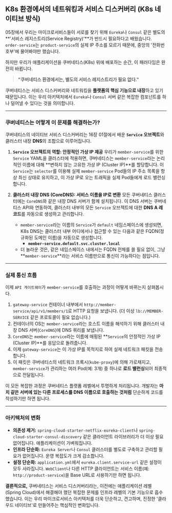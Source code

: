 ## K8s 환경에서의 네트워킹과 서비스 디스커버리 (K8s 네이티브 방식)

05장에서 우리는 마이크로서비스들이 서로를 찾기 위해 `Eureka`나 `Consul` 같은 별도의 **'서비스 레지스트리(Service Registry)'**가 반드시 필요하다고 배웠습니다. `order-service`는 `product-service`의 실제 IP 주소를 모르기 때문에, 중앙의 '전화번호부'에 물어봐야만 했습니다.

하지만 우리가 애플리케이션을 쿠버네티스(K8s) 위에 배포하는 순간, 이 패러다임은 완전히 바뀝니다.

> **"쿠버네티스 환경에서는, 별도의 서비스 레지스트리가 필요 없다."**

쿠버네티스는 서비스 디스커버리와 네트워킹을 **플랫폼의 핵심 기능으로 내장**하고 있기 때문입니다. 이는 우리 아키텍처에서 `Eureka`나 `Consul` 서버 같은 복잡한 컴포넌트를 하나 덜어낼 수 있다는 것을 의미합니다.

---

### 쿠버네티스는 어떻게 이 문제를 해결하는가?

쿠버네티스의 네이티브 서비스 디스커버리는 16장 01절에서 배운 **`Service` 오브젝트**와 클러스터 내장 **DNS**의 조합으로 이루어집니다.

1.  **`Service` 오브젝트의 역할: 안정적인 가상 IP 제공**
    우리가 `member-service`를 위한 `Service` YAML을 클러스터에 적용하면, 쿠버네티스는 `member-service`라는 논리적인 이름에 대해 **변하지 않는 고유한 가상 IP (Cluster IP)**를 할당합니다. 이 `Service`는 `selector`를 이용해 실제 `member-service` Pod들의 IP 주소 목록을 항상 최신 상태로 유지하고, 이 가상 IP로 오는 트래픽을 실제 Pod들에게 로드 밸런싱합니다.

2.  **클러스터 내장 DNS (CoreDNS): 서비스 이름을 IP로 변환**
    모든 쿠버네티스 클러스터에는 `CoreDNS`와 같은 내장 DNS 서버가 함께 설치됩니다. 이 DNS 서버는 쿠버네티스 API와 연동하여, 클러스터 내부의 모든 `Service` 오브젝트에 대한 **DNS A 레코드**를 자동으로 생성하고 관리합니다.

    * `member-service`라는 이름의 `Service`가 `default` 네임스페이스에 생성되면, K8s DNS는 클러스터 내부 어디에서나 접근할 수 있는 다음과 같은 FQDN(정규화된 도메인 이름)을 자동으로 생성합니다.
        * **`member-service.default.svc.cluster.local`**
    * 더 놀라운 것은, 같은 네임스페이스 내에서는 FQDN 전체를 쓸 필요 없이, 그냥 **`member-service`**라는 서비스 이름만으로 통신이 가능하다는 점입니다.

---

### 실제 통신 흐름

이제 `API 게이트웨이`가 `member-service`를 호출하는 과정이 어떻게 바뀌는지 살펴봅시다.



1.  `gateway-service` 컨테이너 내부에서 `http://member-service/api/v1/members/1`로 HTTP 요청을 보냅니다. (더 이상 `lb://MEMBER-SERVICE` 같은 프로토콜이 필요 없습니다.)
2.  컨테이너의 OS는 `member-service`라는 호스트 이름을 해석하기 위해 클러스터 내장 DNS 서버(`CoreDNS`)에 DNS 쿼리를 보냅니다.
3.  `CoreDNS`는 `member-service`라는 이름에 매핑된 **`Service`의 안정적인 가상 IP (Cluster IP)**를 응답으로 돌려줍니다.
4.  이제 `gateway-service`는 이 가상 IP를 목적지로 하여 실제 네트워크 패킷을 전송합니다.
5.  이 패킷은 쿠버네티스의 네트워크 프록시(`kube-proxy`)에 의해 가로채지고, `member-service`가 관리하는 여러 Pod(예: 3개) 중 하나로 **로드 밸런싱**되어 최종적으로 전달됩니다.

이 모든 복잡한 과정은 쿠버네티스 플랫폼 레벨에서 투명하게 처리됩니다. 개발자는 **마치 같은 서버에 있는 다른 프로세스를 DNS 이름으로 호출하는 것처럼** 단순하게 코드를 작성하기만 하면 됩니다.

---

### 아키텍처의 변화

* **의존성 제거:** `spring-cloud-starter-netflix-eureka-client`나 `spring-cloud-starter-consul-discovery` 같은 클라이언트 라이브러리가 더 이상 필요 없어집니다. 애플리케이션이 가벼워집니다.
* **인프라 단순화:** `Eureka Server`나 `Consul` 클러스터를 별도로 구축하고 관리할 필요가 없어집니다. 운영 복잡도가 크게 감소합니다.
* **설정 단순화:** `application.yml`에서 `eureka.client.service-url` 같은 설정이 모두 사라집니다. `WebClient`나 다른 HTTP 클라이언트는 서비스 이름(예: `http://product-service`)을 Base URL로 사용하기만 하면 됩니다.

**결론적으로,** 쿠버네티스는 서비스 디스커버리라는, 이전에는 애플리케이션 레벨(Spring Cloud)에서 해결해야 했던 복잡한 문제를 인프라 레벨의 기본 기능으로 흡수했습니다. 이는 우리 마이크로서비스 아키텍처를 더욱 단순하고, 견고하며, 진정한 '클라우드 네이티브'로 만들어주는 핵심적인 변화입니다.